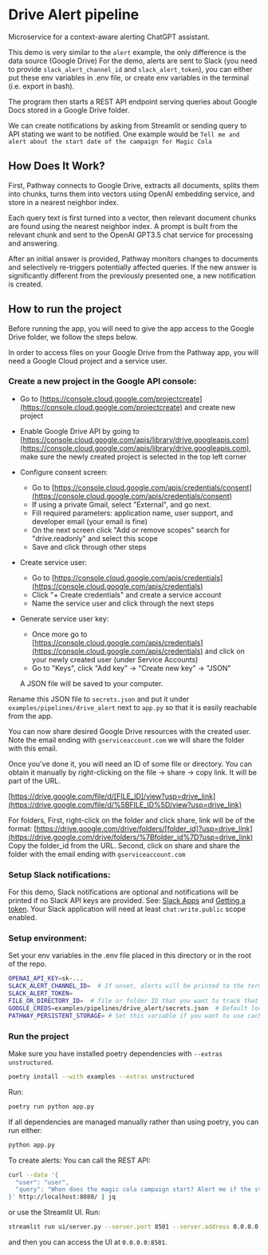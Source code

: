 # Drive Alert pipeline

Microservice for a context-aware alerting ChatGPT assistant.

This demo is very similar to the `alert` example, the only difference is the data source (Google Drive)
For the demo, alerts are sent to Slack (you need to provide `slack_alert_channel_id` and `slack_alert_token`),
you can either put these env variables in .env file,
or create env variables in the terminal (i.e. export in bash).

The program then starts a REST API endpoint serving queries about Google Docs stored in a
Google Drive folder.

We can create notifications by asking from Streamlit or sending query to API stating we want to be notified.
One example would be `Tell me and alert about the start date of the campaign for Magic Cola`

## How Does It Work?

First, Pathway connects to Google Drive, extracts all documents, splits them into chunks, turns them into
vectors using OpenAI embedding service, and store in a nearest neighbor index.

Each query text is first turned into a vector, then relevant document chunks are found
using the nearest neighbor index. A prompt is built from the relevant chunk
and sent to the OpenAI GPT3.5 chat service for processing and answering.

After an initial answer is provided, Pathway monitors changes to documents and selectively
re-triggers potentially affected queries. If the new answer is significantly different from
the previously presented one, a new notification is created.

## How to run the project

Before running the app, you will need to give the app access to the Google Drive folder, we follow the steps below.

In order to access files on your Google Drive from the Pathway app, you will need a Google Cloud project and a service user.

### Create a new project in the Google API console:

- Go to [https://console.cloud.google.com/projectcreate](https://console.cloud.google.com/projectcreate) and create new project
- Enable Google Drive API by going to [https://console.cloud.google.com/apis/library/drive.googleapis.com](https://console.cloud.google.com/apis/library/drive.googleapis.com), make sure the newly created project is selected in the top left corner
- Configure consent screen:
  - Go to [https://console.cloud.google.com/apis/credentials/consent](https://console.cloud.google.com/apis/credentials/consent)
  - If using a private Gmail, select "External", and go next.
  - Fill required parameters: application name, user support, and developer email (your email is fine)
  - On the next screen click "Add or remove scopes" search for "drive.readonly" and select this scope
  - Save and click through other steps
- Create service user:

  - Go to [https://console.cloud.google.com/apis/credentials](https://console.cloud.google.com/apis/credentials)
  - Click "+ Create credentials" and create a service account
  - Name the service user and click through the next steps
- Generate service user key:
  - Once more go to [https://console.cloud.google.com/apis/credentials](https://console.cloud.google.com/apis/credentials) and click on your newly created user (under Service Accounts)
  - Go to "Keys", click "Add key" -> "Create new key" -> "JSON"
  
  A JSON file will be saved to your computer.

Rename this JSON file to `secrets.json` and put it under `examples/pipelines/drive_alert` next to `app.py` so that it is easily reachable from the app.

You can now share desired Google Drive resources with the created user.
Note the email ending with `gserviceaccount.com` we will share the folder with this email.

Once you've done it, you will need an ID of some file or directory. You can obtain it manually by right-clicking on the file -> share -> copy link. It will be part of the URL.

[https://drive.google.com/file/d/[FILE_ID]/view?usp=drive_link](https://drive.google.com/file/d/%5BFILE_ID%5D/view?usp=drive_link)

For folders,
First, right-click on the folder and click share, link will be of the format: [https://drive.google.com/drive/folders/[folder_id]?usp=drive_link](https://drive.google.com/drive/folders/%7Bfolder_id%7D?usp=drive_link)
Copy the folder_id from the URL.
Second, click on share and share the folder with the email ending with `gserviceaccount.com`

### Setup Slack notifications:

For this demo, Slack notifications are optional and notifications will be printed if no Slack API keys are provided. See: [Slack Apps](https://api.slack.com/apps) and [Getting a token](https://api.slack.com/tutorials/tracks/getting-a-token).
Your Slack application  will need at least `chat:write.public` scope enabled.

### Setup environment:
Set your env variables in the .env file placed in this directory or in the root of the repo.

```bash
OPENAI_API_KEY=sk-...
SLACK_ALERT_CHANNEL_ID=  # If unset, alerts will be printed to the terminal
SLACK_ALERT_TOKEN=
FILE_OR_DIRECTORY_ID=  # file or folder ID that you want to track that we have retrieved earlier
GOOGLE_CREDS=examples/pipelines/drive_alert/secrets.json  # Default location of Google Drive authorization secrets
PATHWAY_PERSISTENT_STORAGE= # Set this variable if you want to use caching
```

### Run the project

Make sure you have installed poetry dependencies with `--extras unstructured`. 

```bash
poetry install --with examples --extras unstructured
```

Run:

```bash
poetry run python app.py
```

If all dependencies are managed manually rather than using poetry, you can run either:

```bash
python app.py
```

To create alerts:
You can call the REST API:

```bash
curl --data '{
  "user": "user",
  "query": "When does the magic cola campaign start? Alert me if the start date changes."
}' http://localhost:8080/ | jq
```

or use the Streamlit UI. Run:
```bash
streamlit run ui/server.py --server.port 8501 --server.address 0.0.0.0
```
and then you can access the UI at `0.0.0.0:8501`.
